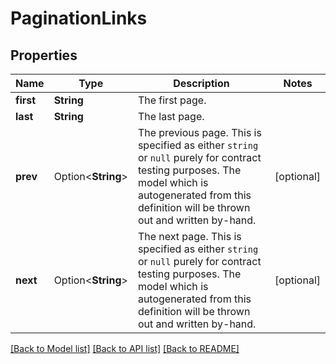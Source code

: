 # PaginationLinks

## Properties

Name | Type | Description | Notes
------------ | ------------- | ------------- | -------------
**first** | **String** | The first page. | 
**last** | **String** | The last page. | 
**prev** | Option<**String**> | The previous page. This is specified as either `string` or `null` purely for contract testing purposes. The model which is autogenerated from this definition will be thrown out and written by-hand. | [optional]
**next** | Option<**String**> | The next page. This is specified as either `string` or `null` purely for contract testing purposes. The model which is autogenerated from this definition will be thrown out and written by-hand. | [optional]

[[Back to Model list]](../README.md#documentation-for-models) [[Back to API list]](../README.md#documentation-for-api-endpoints) [[Back to README]](../README.md)


